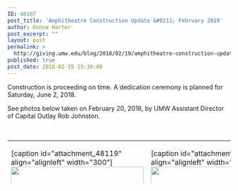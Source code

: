 ```yaml
---
ID: 48107
post_title: 'Amphitheatre Construction Update &#8211; February 2018'
author: Donna Harter
post_excerpt: ""
layout: post
permalink: >
  http://giving.umw.edu/blog/2018/02/19/amphitheatre-construction-update/
published: true
post_date: 2018-02-19 15:39:08
---
```

Construction is proceeding on time. A dedication ceremony is planned for Saturday, June 2, 2018.

See photos below taken on February 20, 2018, by UMW Assistant Director of Capital Outlay Rob Johnston.

&nbsp;
<table style="height: 97px" width="687">
<tbody>
<tr>
<td>



[caption id="attachment_48119" align="alignleft" width="300"]<img class="wp-image-48119 size-medium" src="http://giving.umw.edu/wp-content/uploads/2018/02/IMG_7732-300x225.jpg" alt="" width="300" height="225" /> Looking toward the back gates and Campus Drive, this view shows the stage and full seating area.[/caption]</td>
<td>



[caption id="attachment_48120" align="alignleft" width="300"]<img class="wp-image-48120 size-medium" src="http://giving.umw.edu/wp-content/uploads/2018/02/IMG_7733-300x225.jpg" alt="" width="300" height="225" /> This view shows the new addition to Trinkle that includes water fountains and restroom facilities.[/caption]</td>
</tr>
<tr>
<td>



[caption id="attachment_48116" align="alignleft" width="300"]<img class="wp-image-48116 size-medium" src="http://giving.umw.edu/wp-content/uploads/2018/02/IMG_7714-300x225.jpg" alt="" width="300" height="225" /> This view shows newly poured concrete at the top of the seating area. To the left of the stage, you can see the back of Lee Hall; through the trees, you can see a portion of Monroe Hall.[/caption]</td>
<td>



[caption id="attachment_48118" align="alignleft" width="300"]<img class="wp-image-48118 size-medium" src="http://giving.umw.edu/wp-content/uploads/2018/02/IMG_7725-300x225.jpg" alt="" width="300" height="225" /> This view is from the top of the seating area, looking down toward the stage. In the background, you can see the back of Lee Hall and a bit of Monroe Hall.[/caption]</td>
</tr>
<tr>
<td>



[caption id="attachment_48117" align="alignleft" width="300"]<img class="wp-image-48117 size-medium" src="http://giving.umw.edu/wp-content/uploads/2018/02/IMG_7722-300x225.jpg" alt="" width="300" height="225" /> This view is from "on stage," and looking up toward the seating area. In the background, you can see the back of Mason Hall.[/caption]</td>
<td>



[caption id="attachment_48121" align="alignnone" width="300"]<img class="wp-image-48121 size-medium" src="http://giving.umw.edu/wp-content/uploads/2018/02/IMG_7719-300x225.jpg" alt="" width="300" height="225" /> From the foot of the Amphitheatre stage, this view shows a full picture of the new addition to the back of Trinkle Hall.[/caption]</td>
</tr>
</tbody>
</table>
<br />